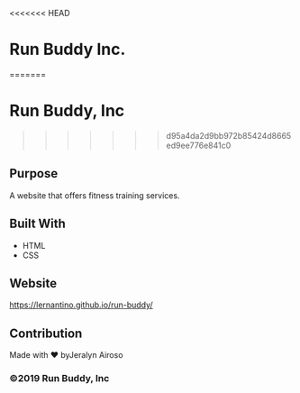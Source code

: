 <<<<<<< HEAD
# Run Buddy Inc.
=======
# Run Buddy, Inc
>>>>>>> d95a4da2d9bb972b85424d8665ed9ee776e841c0

## Purpose
A website that offers fitness training services. 

## Built With
* HTML
* CSS

## Website
https://lernantino.github.io/run-buddy/

## Contribution
Made with ❤️ byJeralyn Airoso

### ©️2019 Run Buddy, Inc
